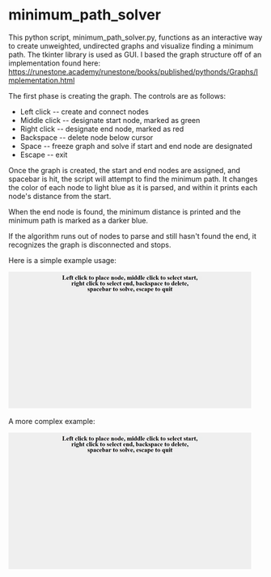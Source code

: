 # minimum_path_solver

This python script, minimum_path_solver.py, functions as an interactive way to create unweighted, undirected graphs and visualize finding a minimum path. The tkinter library is used as GUI. I based the graph structure off of an implementation found here: https://runestone.academy/runestone/books/published/pythonds/Graphs/Implementation.html

The first phase is creating the graph. The controls are as follows:

* Left click -- create and connect nodes
* Middle click -- designate start node, marked as green
* Right click -- designate end node, marked as red
* Backspace -- delete node below cursor
* Space -- freeze graph and solve if start and end node are designated
* Escape -- exit

Once the graph is created, the start and end nodes are assigned, and spacebar is hit, the script will attempt to find the minimum path. It changes the color of each node to light blue as it is parsed, and within it prints each node's distance from the start.

When the end node is found, the minimum distance is printed and the minimum path is marked as a darker blue.

If the algorithm runs out of nodes to parse and still hasn't found the end, it recognizes the graph is disconnected and stops.

Here is a simple example usage:

![](example_short.gif)

A more complex example:

![](example_long.gif)
